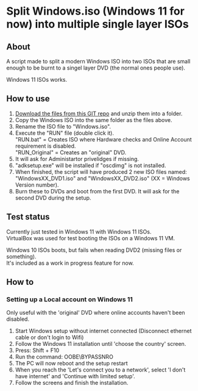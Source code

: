 # Split Windows.iso (Windows 11 for now) into multiple single layer ISOs

## About
A script made to split a modern Windows ISO into two ISOs that are small enough to be burnt to a singel layer DVD (the normal ones people use).

Windows 11 ISOs works.

## How to use
1. [Download the files from this GIT repo](https://github.com/runeandre/split_windows_iso_to_multiple_isos/archive/refs/heads/main.zip) and unzip them into a folder.
2. Copy the Windows ISO into the same folder as the files above.
3. Rename the ISO file to "Windows.iso".
4. Execute the "RUN" file (double click it).
<br>"RUN.bat" = Creates ISO where Hardware checks and Online Account requirement is disabled.
<br>"RUN_Original" = Creates an "original" DVD.
5. It will ask for Administartor privelidges if missing.
6. "adksetup.exe" will be installed if "oscdimg" is not installed.
7. When finished, the script will have produced 2 new ISO files named: "WindowsXX_DVD1.iso" and "WindowsXX_DVD2.iso" (XX = Windows Version number).
8. Burn these to DVDs and boot from the first DVD. It will ask for the second DVD during the setup.

## Test status
Currently just tested in Windows 11 with Windows 11 ISOs.
<br>VirtualBox was used for test booting the ISOs on a Windows 11 VM.

Windows 10 ISOs boots, but fails when reading DVD2 (missing files or something).
<br>It's included as a work in progress feature for now.

## How to

### Setting up a Local account on Windows 11
Only useful with the 'original' DVD where online accounts haven't been disabled.

1. Start Windows setup without internet connected (Disconnect ethernet cable or don't login to Wifi)
2. Follow the Windows 11 installation until 'choose the country' screen.
3. Press: Shift + F10
4. Run the command: OOBE\BYPASSNRO
5. The PC will now reboot and the setup restart
6. When you reach the 'Let's connect you to a network', select 'I don't have internet' and 'Continue with limited setup'.
7. Follow the screens and finish the installation.
